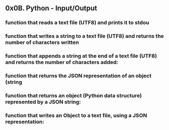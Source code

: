 ## 0x0B. Python - Input/Output
### function that reads a text file (UTF8) and prints it to stdou
###  function that writes a string to a text file (UTF8) and returns the number of characters written
### function that appends a string at the end of a text file (UTF8) and returns the number of characters added:
### function that returns the JSON representation of an object (string
### function that returns an object (Python data structure) represented by a JSON string:
### function that writes an Object to a text file, using a JSON representation:
